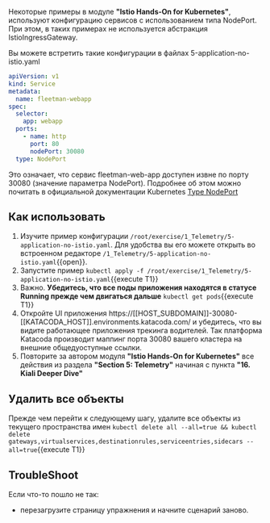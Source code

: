 Некоторые примеры в модуле **"Istio Hands-On for Kubernetes"**, используют конфигурацию сервисов с использованием типа NodePort. При этом, в таких примерах не используется абстракция IstioIngressGateway. 

Вы можете встретить такие конфигурации в файлах 5-application-no-istio.yaml

```yaml
apiVersion: v1
kind: Service
metadata:
  name: fleetman-webapp
spec:
  selector:
    app: webapp
  ports:
    - name: http
      port: 80
      nodePort: 30080
  type: NodePort
```

Это означает, что сервис fleetman-web-app доступен извне по порту 30080 (значение параметра NodePort). Подробнее об этом можно почитать в официальной документации Kubernetes [Type NodePort](https://kubernetes.io/docs/concepts/services-networking/service/#nodeport)

## Как использовать

1. Изучите пример конфигурации `/root/exercise/1_Telemetry/5-application-no-istio.yaml`. Для удобства вы его можете открыть во встроенном редакторе `/1_Telemetry/5-application-no-istio.yaml`{{open}}. 
1. Запустите пример `kubectl apply -f /root/exercise/1_Telemetry/5-application-no-istio.yaml`{{execute T1}}
1. Важно. **Убедитесь, что все поды приложения находятся в статусе Running прежде чем двигаться дальше** `kubectl get pods`{{execute T1}}
1. Откройте UI приложения https://[[HOST_SUBDOMAIN]]-30080-[[KATACODA_HOST]].environments.katacoda.com/ и убедитесь, что вы видите работающее приложения трекинга водителей. Так платформа Katacoda производит маппинг порта 30080 вашего кластера на внешние общедуоступные ссылки.
1. Повторите за автором модуля **"Istio Hands-On for Kubernetes"** все действия из раздела **"Section 5: Telemetry"** начиная с пункта **"16. Kiali Deeper Dive"**

## Удалить все объекты

Прежде чем перейти к следующему шагу, удалите все объекты из текущего пространства имен `kubectl delete all --all=true && kubectl delete gateways,virtualservices,destinationrules,serviceentries,sidecars --all=true`{{execute T1}}

## TroubleShoot

Если что-то пошло не так:

* перезагрузите страницу упражнения и начните сценарий заново.